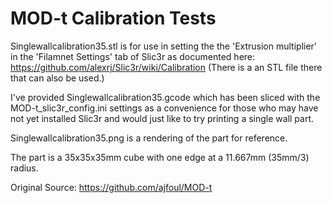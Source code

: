 MOD-t Calibration Tests
=======================

Singlewallcalibration35.stl is for use in setting the the 'Extrusion multiplier' in the 'Filamnet Settings' tab of Slic3r as documented here: https://github.com/alexrj/Slic3r/wiki/Calibration (There is a an STL file there that can also be used.)

I've provided Singlewallcalibration35.gcode which has been sliced with the MOD-t_slic3r_config.ini settings as a convenience for those who may have not yet installed Slic3r and would just like to try printing a single wall part.

Singlewallcalibration35.png is a rendering of the part for reference.

The part is a 35x35x35mm cube with one edge at a 11.667mm (35mm/3) radius.

Original Source: https://github.com/ajfoul/MOD-t
